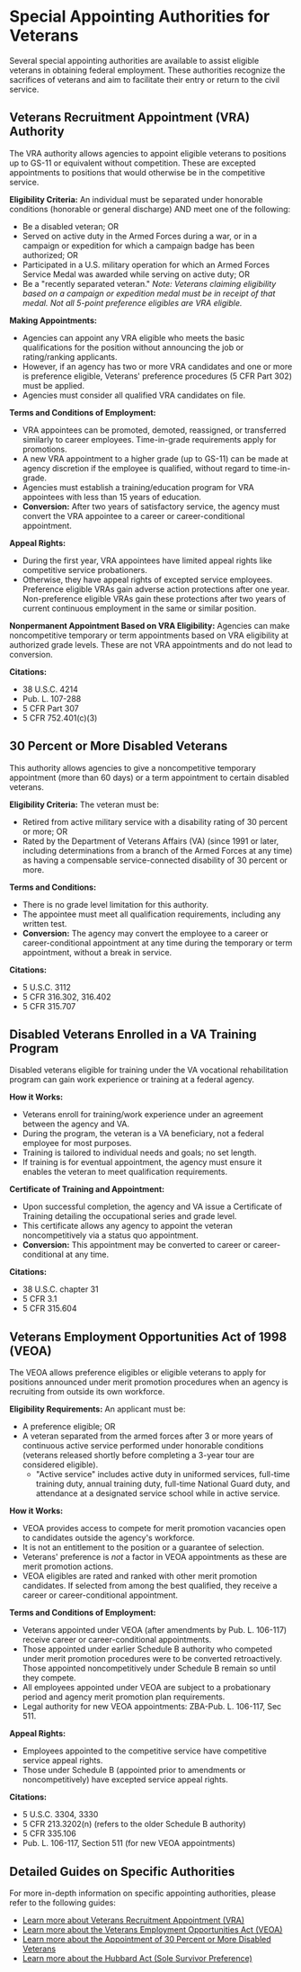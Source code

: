# Special Appointing Authorities for Veterans

Several special appointing authorities are available to assist eligible veterans in obtaining federal employment. These authorities recognize the sacrifices of veterans and aim to facilitate their entry or return to the civil service.

## Veterans Recruitment Appointment (VRA) Authority

The VRA authority allows agencies to appoint eligible veterans to positions up to GS-11 or equivalent without competition. These are excepted appointments to positions that would otherwise be in the competitive service.

**Eligibility Criteria:**
An individual must be separated under honorable conditions (honorable or general discharge) AND meet one of the following:
*   Be a disabled veteran; OR
*   Served on active duty in the Armed Forces during a war, or in a campaign or expedition for which a campaign badge has been authorized; OR
*   Participated in a U.S. military operation for which an Armed Forces Service Medal was awarded while serving on active duty; OR
*   Be a "recently separated veteran."
*Note: Veterans claiming eligibility based on a campaign or expedition medal must be in receipt of that medal. Not all 5-point preference eligibles are VRA eligible.*

**Making Appointments:**
*   Agencies can appoint any VRA eligible who meets the basic qualifications for the position without announcing the job or rating/ranking applicants.
*   However, if an agency has two or more VRA candidates and one or more is preference eligible, Veterans' preference procedures (5 CFR Part 302) must be applied.
*   Agencies must consider all qualified VRA candidates on file.

**Terms and Conditions of Employment:**
*   VRA appointees can be promoted, demoted, reassigned, or transferred similarly to career employees. Time-in-grade requirements apply for promotions.
*   A new VRA appointment to a higher grade (up to GS-11) can be made at agency discretion if the employee is qualified, without regard to time-in-grade.
*   Agencies must establish a training/education program for VRA appointees with less than 15 years of education.
*   **Conversion:** After two years of satisfactory service, the agency must convert the VRA appointee to a career or career-conditional appointment.

**Appeal Rights:**
*   During the first year, VRA appointees have limited appeal rights like competitive service probationers.
*   Otherwise, they have appeal rights of excepted service employees. Preference eligible VRAs gain adverse action protections after one year. Non-preference eligible VRAs gain these protections after two years of current continuous employment in the same or similar position.

**Nonpermanent Appointment Based on VRA Eligibility:**
Agencies can make noncompetitive temporary or term appointments based on VRA eligibility at authorized grade levels. These are not VRA appointments and do not lead to conversion.

**Citations:**
*   38 U.S.C. 4214
*   Pub. L. 107-288
*   5 CFR Part 307
*   5 CFR 752.401(c)(3)

## 30 Percent or More Disabled Veterans

This authority allows agencies to give a noncompetitive temporary appointment (more than 60 days) or a term appointment to certain disabled veterans.

**Eligibility Criteria:**
The veteran must be:
*   Retired from active military service with a disability rating of 30 percent or more; OR
*   Rated by the Department of Veterans Affairs (VA) (since 1991 or later, including determinations from a branch of the Armed Forces at any time) as having a compensable service-connected disability of 30 percent or more.

**Terms and Conditions:**
*   There is no grade level limitation for this authority.
*   The appointee must meet all qualification requirements, including any written test.
*   **Conversion:** The agency may convert the employee to a career or career-conditional appointment at any time during the temporary or term appointment, without a break in service.

**Citations:**
*   5 U.S.C. 3112
*   5 CFR 316.302, 316.402
*   5 CFR 315.707

## Disabled Veterans Enrolled in a VA Training Program

Disabled veterans eligible for training under the VA vocational rehabilitation program can gain work experience or training at a federal agency.

**How it Works:**
*   Veterans enroll for training/work experience under an agreement between the agency and VA.
*   During the program, the veteran is a VA beneficiary, not a federal employee for most purposes.
*   Training is tailored to individual needs and goals; no set length.
*   If training is for eventual appointment, the agency must ensure it enables the veteran to meet qualification requirements.

**Certificate of Training and Appointment:**
*   Upon successful completion, the agency and VA issue a Certificate of Training detailing the occupational series and grade level.
*   This certificate allows any agency to appoint the veteran noncompetitively via a status quo appointment.
*   **Conversion:** This appointment may be converted to career or career-conditional at any time.

**Citations:**
*   38 U.S.C. chapter 31
*   5 CFR 3.1
*   5 CFR 315.604

## Veterans Employment Opportunities Act of 1998 (VEOA)

The VEOA allows preference eligibles or eligible veterans to apply for positions announced under merit promotion procedures when an agency is recruiting from outside its own workforce.

**Eligibility Requirements:**
An applicant must be:
*   A preference eligible; OR
*   A veteran separated from the armed forces after 3 or more years of continuous active service performed under honorable conditions (veterans released shortly before completing a 3-year tour are considered eligible).
    *   "Active service" includes active duty in uniformed services, full-time training duty, annual training duty, full-time National Guard duty, and attendance at a designated service school while in active service.

**How it Works:**
*   VEOA provides access to compete for merit promotion vacancies open to candidates outside the agency's workforce.
*   It is not an entitlement to the position or a guarantee of selection.
*   Veterans' preference is *not* a factor in VEOA appointments as these are merit promotion actions.
*   VEOA eligibles are rated and ranked with other merit promotion candidates. If selected from among the best qualified, they receive a career or career-conditional appointment.

**Terms and Conditions of Employment:**
*   Veterans appointed under VEOA (after amendments by Pub. L. 106-117) receive career or career-conditional appointments.
*   Those appointed under earlier Schedule B authority who competed under merit promotion procedures were to be converted retroactively. Those appointed noncompetitively under Schedule B remain so until they compete.
*   All employees appointed under VEOA are subject to a probationary period and agency merit promotion plan requirements.
*   Legal authority for new VEOA appointments: ZBA-Pub. L. 106-117, Sec 511.

**Appeal Rights:**
*   Employees appointed to the competitive service have competitive service appeal rights.
*   Those under Schedule B (appointed prior to amendments or noncompetitively) have excepted service appeal rights.

**Citations:**
*   5 U.S.C. 3304, 3330
*   5 CFR 213.3202(n) (refers to the older Schedule B authority)
*   5 CFR 335.106
*   Pub. L. 106-117, Section 511 (for new VEOA appointments)

## Detailed Guides on Specific Authorities

For more in-depth information on specific appointing authorities, please refer to the following guides:

*   [Learn more about Veterans Recruitment Appointment (VRA)](vra.md)
*   [Learn more about the Veterans Employment Opportunities Act (VEOA)](veoa.md)
*   [Learn more about the Appointment of 30 Percent or More Disabled Veterans](disabled_vets_30_percent.md)
*   [Learn more about the Hubbard Act (Sole Survivor Preference)](hubbard_act.md)
